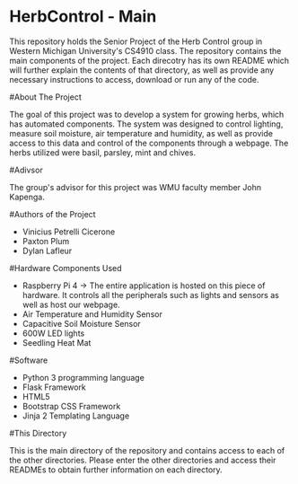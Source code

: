 # HerbControl - Main
This repository holds the Senior Project of the Herb Control group in Western Michigan University's CS4910 class. The repository contains the main components of the project. Each direcotry has its own README which will further explain the contents of that directory, as well as provide any necessary instructions to access, download or run any of the code.

#About The Project

The goal of this project was to develop a system for growing herbs, which has automated components. The system was designed to control lighting, measure soil moisture, air temperature and humidity, as well as provide access to this data and control of the components through a webpage. The herbs utilized were basil, parsley, mint and chives.

#Adivsor

The group's advisor for this project was WMU faculty member John Kapenga.

#Authors of the Project

- Vinicius Petrelli Cicerone
- Paxton Plum
- Dylan Lafleur

#Hardware Components Used

- Raspberry Pi 4 -> The entire application is hosted on this piece of hardware. It controls all the peripherals such as lights and sensors as well as host our webpage.
- Air Temperature and Humidity Sensor
- Capacitive Soil Moisture Sensor
- 600W LED lights
- Seedling Heat Mat

#Software

- Python 3 programming language
- Flask Framework
- HTML5
- Bootstrap CSS Framework
- Jinja 2 Templating Language

#This Directory

This is the main directory of the repository and contains access to each of the other directories. Please enter the other directories and access their READMEs to obtain further information on each directory.